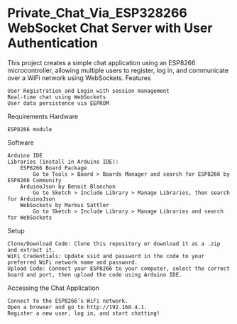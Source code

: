 # Private_Chat_Via_ESP328266 WebSocket Chat Server with User Authentication


This project creates a simple chat application using an ESP8266 microcontroller, allowing multiple users to register, log in, and communicate over a WiFi network using WebSockets.
Features

    User Registration and Login with session management
    Real-time chat using WebSockets
    User data persistence via EEPROM

Requirements
Hardware

    ESP8266 module

Software

    Arduino IDE
    Libraries (install in Arduino IDE):
        ESP8266 Board Package
            Go to Tools > Board > Boards Manager and search for ESP8266 by ESP8266 Community
        ArduinoJson by Benoit Blanchon
            Go to Sketch > Include Library > Manage Libraries, then search for ArduinoJson
        WebSockets by Markus Sattler
            Go to Sketch > Include Library > Manage Libraries and search for WebSockets

Setup

    Clone/Download Code: Clone this repository or download it as a .zip and extract it.
    WiFi Credentials: Update ssid and password in the code to your preferred WiFi network name and password.
    Upload Code: Connect your ESP8266 to your computer, select the correct board and port, then upload the code using Arduino IDE.

Accessing the Chat Application

    Connect to the ESP8266’s WiFi network.
    Open a browser and go to http://192.168.4.1.
    Register a new user, log in, and start chatting!
